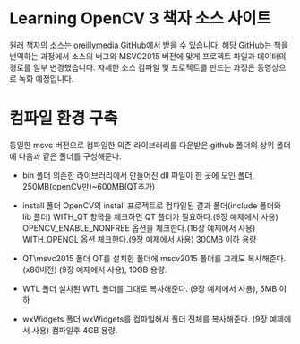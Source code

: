 ﻿# Learning OpenCV 3 책자 소스 사이트


원래 책자의 소스는 [oreillymedia GitHub]( https://github.com/oreillymedia/Learning-OpenCV-3_examples )에서 받을 수 있습니다. 
해당 GitHub는 책을 번역하는 과정에서 소스의 버그와 MSVC2015 버전에 맞게 프로젝트 파일과 데이터의 경로를 일부 변경했습니다.
자세한 소스 컴파일 및 프로젝트를 만드는 과정은 동영상으로 녹화 예정입니다.

# 컴파일 환경 구축
동일한 msvc 버전으로 컴파일한 의존 라이브러리를 다운받은 github 폴더의 상위 폴더에 다음과 같은 폴더를 구성해준다.

* bin 폴더
의존한 라이브러리에서 만들어진 dll 파일이 한 곳에 모인 폴더, 250MB(openCV만)~600MB(QT추가)

* install 폴더
OpenCV의 install 프로젝트로 컴파일된 결과 폴더(include 폴더와 lib 폴더)
WITH_QT 항목을 체크하면 QT 폴더가 필요하다.(9장 예제에서 사용)
OPENCV_ENABLE_NONFREE 옵션을 체크한다.(16장 예제에서 사용)
WITH_OPENGL 옵션 체크한다.(9장 예제에서 사용)
300MB 이하 용량

* QT\msvc2015 폴더
QT를 설치한 폴더에 mscv2015 폴더를 그래도 복사해준다. (x86버전) (9장 예제에서 사용), 10GB 용량.

* WTL 폴더
설치된 WTL 폴더를 그대로 복사해준다. (9장 예제에서 사용), 5MB 이하

* wxWidgets 폴더
wxWidgets를 컴파일해서 폴더 전체를 복사해준다. (9장 예제에서 사용) 컴파일후 4GB 용량.
